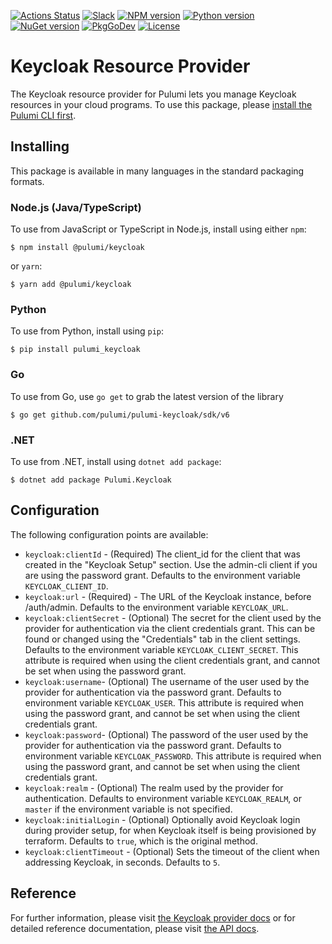 [![Actions Status](https://github.com/pulumi/pulumi-keycloak/workflows/master/badge.svg)](https://github.com/pulumi/pulumi-keycloak/actions)
[![Slack](http://www.pulumi.com/images/docs/badges/slack.svg)](https://slack.pulumi.com)
[![NPM version](https://badge.fury.io/js/%40pulumi%2Fkeycloak.svg)](https://www.npmjs.com/package/@pulumi/keycloak)
[![Python version](https://badge.fury.io/py/pulumi-keycloak.svg)](https://pypi.org/project/pulumi-keycloak)
[![NuGet version](https://badge.fury.io/nu/pulumi.keycloak.svg)](https://badge.fury.io/nu/pulumi.keycloak)
[![PkgGoDev](https://pkg.go.dev/badge/github.com/pulumi/pulumi-keycloak/sdk/v5/go)](https://pkg.go.dev/github.com/pulumi/pulumi-keycloak/sdk/v5/go)
[![License](https://img.shields.io/npm/l/%40pulumi%2Fpulumi.svg)](https://github.com/pulumi/pulumi-keycloak/blob/master/LICENSE)

# Keycloak Resource Provider

The Keycloak resource provider for Pulumi lets you manage Keycloak resources in your cloud programs. To use
this package, please [install the Pulumi CLI first](https://www.pulumi.com/docs/reference/cli/).

## Installing

This package is available in many languages in the standard packaging formats.

### Node.js (Java/TypeScript)

To use from JavaScript or TypeScript in Node.js, install using either `npm`:

    $ npm install @pulumi/keycloak

or `yarn`:

    $ yarn add @pulumi/keycloak

### Python

To use from Python, install using `pip`:

    $ pip install pulumi_keycloak

### Go

To use from Go, use `go get` to grab the latest version of the library

    $ go get github.com/pulumi/pulumi-keycloak/sdk/v6

### .NET

To use from .NET, install using `dotnet add package`:

    $ dotnet add package Pulumi.Keycloak

## Configuration

The following configuration points are available:

- `keycloak:clientId` - (Required) The client_id for the client that was created in the "Keycloak Setup" section. 
  Use the admin-cli client if you are using the password grant. Defaults to the environment variable `KEYCLOAK_CLIENT_ID`.
- `keycloak:url` - (Required) - The URL of the Keycloak instance, before /auth/admin. Defaults to the environment 
  variable `KEYCLOAK_URL`.
- `keycloak:clientSecret` - (Optional) The secret for the client used by the provider for authentication via the client
  credentials grant. This can be found or changed using the "Credentials" tab in the client settings. Defaults to the 
  environment variable `KEYCLOAK_CLIENT_SECRET`. This attribute is required when using the client credentials grant,
  and cannot be set when using the password grant.
- `keycloak:username`- (Optional) The username of the user used by the provider for authentication via the password grant.
  Defaults to environment variable `KEYCLOAK_USER`. This attribute is required when using the password grant, and cannot 
  be set when using the client credentials grant.
- `keycloak:password`- (Optional) The password of the user used by the provider for authentication via the password grant. Defaults to 
  environment variable `KEYCLOAK_PASSWORD`. This attribute is required when using the password grant, and cannot be set when
  using the client credentials grant.
- `keycloak:realm` - (Optional) The realm used by the provider for authentication. Defaults to environment variable 
  `KEYCLOAK_REALM`, or `master` if the environment variable is not specified.
- `keycloak:initialLogin` - (Optional) Optionally avoid Keycloak login during provider setup, for when Keycloak itself 
  is being provisioned by terraform. Defaults to `true`, which is the original method.
- `keycloak:clientTimeout` - (Optional) Sets the timeout of the client when addressing Keycloak, in seconds. Defaults to `5`.

## Reference

For further information, please visit [the Keycloak provider docs](https://www.pulumi.com/docs/intro/cloud-providers/keycloak) or for detailed reference documentation, please visit [the API docs](https://www.pulumi.com/docs/reference/pkg/keycloak).
